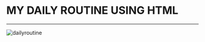 # MY DAILY ROUTINE USING HTML 

<hr />

![dailyroutine](https://github.com/JohnVel27/MyDailyRoutineUsingHTML/assets/124770839/df13fc03-875f-49fd-8570-9504d03c9a2a)
